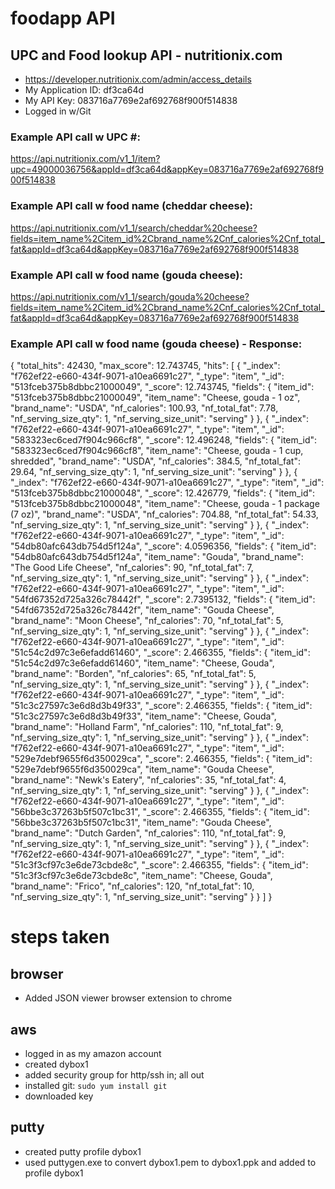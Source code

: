 # foodapp API 

## UPC and Food lookup API - nutritionix.com

* https://developer.nutritionix.com/admin/access_details
* My Application ID: df3ca64d
* My API Key: 083716a7769e2af692768f900f514838
* Logged in w/Git

### Example API call w UPC #:  
https://api.nutritionix.com/v1_1/item?upc=49000036756&appId=df3ca64d&appKey=083716a7769e2af692768f900f514838

### Example API call w food name (cheddar cheese):  
https://api.nutritionix.com/v1_1/search/cheddar%20cheese?fields=item_name%2Citem_id%2Cbrand_name%2Cnf_calories%2Cnf_total_fat&appId=df3ca64d&appKey=083716a7769e2af692768f900f514838

### Example API call w food name (gouda cheese):  
https://api.nutritionix.com/v1_1/search/gouda%20cheese?fields=item_name%2Citem_id%2Cbrand_name%2Cnf_calories%2Cnf_total_fat&appId=df3ca64d&appKey=083716a7769e2af692768f900f514838

### Example API call w food name (gouda cheese) - Response: 
{
"total_hits": 42430,
"max_score": 12.743745,
"hits": [
{
"_index": "f762ef22-e660-434f-9071-a10ea6691c27",
"_type": "item",
"_id": "513fceb375b8dbbc21000049",
"_score": 12.743745,
"fields": {
"item_id": "513fceb375b8dbbc21000049",
"item_name": "Cheese, gouda - 1 oz",
"brand_name": "USDA",
"nf_calories": 100.93,
"nf_total_fat": 7.78,
"nf_serving_size_qty": 1,
"nf_serving_size_unit": "serving"
}
},
{
"_index": "f762ef22-e660-434f-9071-a10ea6691c27",
"_type": "item",
"_id": "583323ec6ced7f904c966cf8",
"_score": 12.496248,
"fields": {
"item_id": "583323ec6ced7f904c966cf8",
"item_name": "Cheese, gouda - 1 cup, shredded",
"brand_name": "USDA",
"nf_calories": 384.5,
"nf_total_fat": 29.64,
"nf_serving_size_qty": 1,
"nf_serving_size_unit": "serving"
}
},
{
"_index": "f762ef22-e660-434f-9071-a10ea6691c27",
"_type": "item",
"_id": "513fceb375b8dbbc21000048",
"_score": 12.426779,
"fields": {
"item_id": "513fceb375b8dbbc21000048",
"item_name": "Cheese, gouda - 1 package (7 oz)",
"brand_name": "USDA",
"nf_calories": 704.88,
"nf_total_fat": 54.33,
"nf_serving_size_qty": 1,
"nf_serving_size_unit": "serving"
}
},
{
"_index": "f762ef22-e660-434f-9071-a10ea6691c27",
"_type": "item",
"_id": "54db80afc643db754d5f124a",
"_score": 4.0596356,
"fields": {
"item_id": "54db80afc643db754d5f124a",
"item_name": "Gouda",
"brand_name": "The Good Life Cheese",
"nf_calories": 90,
"nf_total_fat": 7,
"nf_serving_size_qty": 1,
"nf_serving_size_unit": "serving"
}
},
{
"_index": "f762ef22-e660-434f-9071-a10ea6691c27",
"_type": "item",
"_id": "54fd67352d725a326c78442f",
"_score": 2.7395132,
"fields": {
"item_id": "54fd67352d725a326c78442f",
"item_name": "Gouda Cheese",
"brand_name": "Moon Cheese",
"nf_calories": 70,
"nf_total_fat": 5,
"nf_serving_size_qty": 1,
"nf_serving_size_unit": "serving"
}
},
{
"_index": "f762ef22-e660-434f-9071-a10ea6691c27",
"_type": "item",
"_id": "51c54c2d97c3e6efadd61460",
"_score": 2.466355,
"fields": {
"item_id": "51c54c2d97c3e6efadd61460",
"item_name": "Cheese, Gouda",
"brand_name": "Borden",
"nf_calories": 65,
"nf_total_fat": 5,
"nf_serving_size_qty": 1,
"nf_serving_size_unit": "serving"
}
},
{
"_index": "f762ef22-e660-434f-9071-a10ea6691c27",
"_type": "item",
"_id": "51c3c27597c3e6d8d3b49f33",
"_score": 2.466355,
"fields": {
"item_id": "51c3c27597c3e6d8d3b49f33",
"item_name": "Cheese, Gouda",
"brand_name": "Holland Farm",
"nf_calories": 110,
"nf_total_fat": 9,
"nf_serving_size_qty": 1,
"nf_serving_size_unit": "serving"
}
},
{
"_index": "f762ef22-e660-434f-9071-a10ea6691c27",
"_type": "item",
"_id": "529e7debf9655f6d350029ca",
"_score": 2.466355,
"fields": {
"item_id": "529e7debf9655f6d350029ca",
"item_name": "Gouda Cheese",
"brand_name": "Newk's Eatery",
"nf_calories": 35,
"nf_total_fat": 4,
"nf_serving_size_qty": 1,
"nf_serving_size_unit": "serving"
}
},
{
"_index": "f762ef22-e660-434f-9071-a10ea6691c27",
"_type": "item",
"_id": "56bbe3c37263b5f507c1bc31",
"_score": 2.466355,
"fields": {
"item_id": "56bbe3c37263b5f507c1bc31",
"item_name": "Gouda Cheese",
"brand_name": "Dutch Garden",
"nf_calories": 110,
"nf_total_fat": 9,
"nf_serving_size_qty": 1,
"nf_serving_size_unit": "serving"
}
},
{
"_index": "f762ef22-e660-434f-9071-a10ea6691c27",
"_type": "item",
"_id": "51c3f3cf97c3e6de73cbde8c",
"_score": 2.466355,
"fields": {
"item_id": "51c3f3cf97c3e6de73cbde8c",
"item_name": "Cheese, Gouda",
"brand_name": "Frico",
"nf_calories": 120,
"nf_total_fat": 10,
"nf_serving_size_qty": 1,
"nf_serving_size_unit": "serving"
}
}
]
}

# steps taken
## browser
* Added JSON viewer browser extension to chrome  

## aws
* logged in as my amazon account
* created dybox1
* added security group for http/ssh in; all out
* installed git:  `sudo yum install git`  
* downloaded key

## putty
* created putty profile dybox1
* used puttygen.exe to convert dybox1.pem to dybox1.ppk and added to profile dybox1


